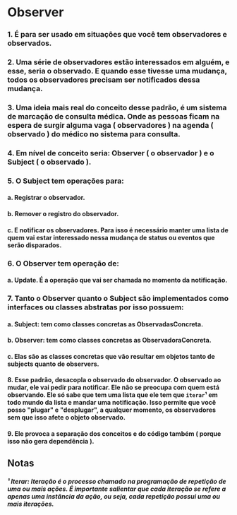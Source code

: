 # Observer
### 1. É para ser usado em situações que você tem observadores e observados.
### 2. Uma série de observadores estão interessados em alguém, e esse, seria o observado. E quando esse tivesse uma mudança, todos os observadores precisam ser notificados dessa mudança.
### 3. Uma ideia mais real do conceito desse padrão, é um sistema de marcação de consulta médica. Onde as pessoas ficam na espera de surgir alguma vaga ( observadores ) na agenda ( observado ) do médico no sistema para consulta.
### 4. Em nível de conceito seria: Observer ( o observador ) e o Subject ( o observado ).
### 5. O Subject tem operações para:
#### a. Registrar o observador.
#### b. Remover o registro do observador.
#### c. E notificar os observadores. Para isso é necessário manter uma lista de quem vai estar interessado nessa mudança de status ou eventos que serão disparados.
### 6. O Observer tem operação de:
#### a. Update. É a operação que vai ser chamada no momento da notificação.
### 7. Tanto o Observer quanto o Subject são implementados como interfaces ou classes abstratas por isso possuem:
#### a. Subject: tem como classes concretas as ObservadasConcreta.
#### b. Observer: tem como classes concretas as ObservadoraConcreta.
#### c. Elas são as classes concretas que vão resultar em objetos tanto de subjects quanto de observers.
#### 8. Esse padrão, desacopla o observado do observador. O observado ao mudar, ele vai pedir para notificar. Ele não se preocupa com quem está observando. Ele só sabe que tem uma lista que ele tem que `iterar`¹ em todo mundo da lista e mandar uma notificação. Isso permite que você posso "plugar" e "desplugar", a qualquer momento, os observadores sem que isso afete o objeto observado.
#### 9. Ele provoca a separação dos conceitos e do código também ( porque isso não gera dependência ).


## Notas

##### ¹ Iterar: Iteração é o processo chamado na programação de repetição de uma ou mais ações. É importante salientar que cada iteração se refere a apenas uma instância da ação, ou seja, cada repetição possui uma ou mais iterações.
